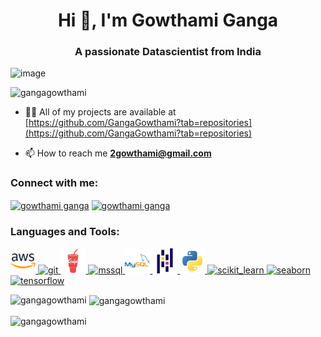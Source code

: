 <h1 align="center">Hi 👋, I'm Gowthami Ganga</h1>
<h3 align="center">A passionate Datascientist from India</h3>

![image](https://github.com/GangaGowthami/Gowthami-Profile/assets/131700676/2a15d3e8-20ce-4199-b892-637240e2d226)

<p align="left"> <img src="https://komarev.com/ghpvc/?username=gangagowthami&label=Profile%20views&color=0e75b6&style=flat" alt="gangagowthami" /> </p>

- 👨‍💻 All of my projects are available at [https://github.com/GangaGowthami?tab=repositories](https://github.com/GangaGowthami?tab=repositories)

- 📫 How to reach me **2gowthami@gmail.com**


<h3 align="left">Connect with me:</h3>
<p align="left">
<a href="https://linkedin.com/in/gowthami ganga" target="blank"><img align="center" src="https://raw.githubusercontent.com/rahuldkjain/github-profile-readme-generator/master/src/images/icons/Social/linked-in-alt.svg" alt="gowthami ganga" height="30" width="40" /></a>
<a href="https://kaggle.com/gowthami ganga" target="blank"><img align="center" src="https://raw.githubusercontent.com/rahuldkjain/github-profile-readme-generator/master/src/images/icons/Social/kaggle.svg" alt="gowthami ganga" height="30" width="40" /></a>
</p>

<h3 align="left">Languages and Tools:</h3>
<p align="left"> <a href="https://aws.amazon.com" target="_blank" rel="noreferrer"> <img src="https://raw.githubusercontent.com/devicons/devicon/master/icons/amazonwebservices/amazonwebservices-original-wordmark.svg" alt="aws" width="40" height="40"/> </a> <a href="https://git-scm.com/" target="_blank" rel="noreferrer"> <img src="https://www.vectorlogo.zone/logos/git-scm/git-scm-icon.svg" alt="git" width="40" height="40"/> </a> <a href="https://gulpjs.com" target="_blank" rel="noreferrer"> <img src="https://raw.githubusercontent.com/devicons/devicon/master/icons/gulp/gulp-plain.svg" alt="gulp" width="40" height="40"/> </a> <a href="https://www.microsoft.com/en-us/sql-server" target="_blank" rel="noreferrer"> <img src="https://www.svgrepo.com/show/303229/microsoft-sql-server-logo.svg" alt="mssql" width="40" height="40"/> </a> <a href="https://www.mysql.com/" target="_blank" rel="noreferrer"> <img src="https://raw.githubusercontent.com/devicons/devicon/master/icons/mysql/mysql-original-wordmark.svg" alt="mysql" width="40" height="40"/> </a> <a href="https://pandas.pydata.org/" target="_blank" rel="noreferrer"> <img src="https://raw.githubusercontent.com/devicons/devicon/2ae2a900d2f041da66e950e4d48052658d850630/icons/pandas/pandas-original.svg" alt="pandas" width="40" height="40"/> </a> <a href="https://www.python.org" target="_blank" rel="noreferrer"> <img src="https://raw.githubusercontent.com/devicons/devicon/master/icons/python/python-original.svg" alt="python" width="40" height="40"/> </a> <a href="https://scikit-learn.org/" target="_blank" rel="noreferrer"> <img src="https://upload.wikimedia.org/wikipedia/commons/0/05/Scikit_learn_logo_small.svg" alt="scikit_learn" width="40" height="40"/> </a> <a href="https://seaborn.pydata.org/" target="_blank" rel="noreferrer"> <img src="https://seaborn.pydata.org/_images/logo-mark-lightbg.svg" alt="seaborn" width="40" height="40"/> </a> <a href="https://www.tensorflow.org" target="_blank" rel="noreferrer"> <img src="https://www.vectorlogo.zone/logos/tensorflow/tensorflow-icon.svg" alt="tensorflow" width="40" height="40"/> </a> </p>

<p><img align="left" src="https://github-readme-stats.vercel.app/api/top-langs?username=gangagowthami&show_icons=true&locale=en&layout=compact" alt="gangagowthami" /></p>

<p>&nbsp;<img align="center" src="https://github-readme-stats.vercel.app/api?username=gangagowthami&show_icons=true&locale=en" alt="gangagowthami" /></p>

<p><img align="center" src="https://github-readme-streak-stats.herokuapp.com/?user=gangagowthami&" alt="gangagowthami" /></p>
